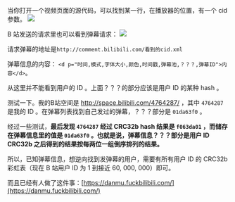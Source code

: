 当你打开一个视频页面的源代码，可以找到某一行，在播放器的位置，有一个 cid 参数。
![](https://www.kindjeff.com/static/img/get_bilibili_user/source_code.png)

B 站发送的请求里也可以看到弹幕请求：
![](https://www.kindjeff.com/static/img/get_bilibili_user/danmu_list.png)

请求弹幕的地址是`http://comment.bilibili.com/看到的cid.xml`

弹幕信息的内容：
`<d p="时间,模式,字体大小,颜色,时间戳,弹幕池,？？？,弹幕ID">内容</d>`。

从这里并不能看到用户的 ID 。上面？？？的部分应该是用户 ID 的某种 hash 。

测试一下。我的B站空间是 http://space.bilibili.com/4764287/ ，其中 `4764287` 是我的 ID 。在弹幕列表找到自己发过的弹幕，？？？部分是 `01da63f0` 。

经过一些测试，**最后发现 `4764287` 经过 CRC32b hash 结果是 `f063da01` ，而储存在弹幕信息里的值是 `01da63f0` 。也就是说，弹幕信息？？？部分是用户 ID CRC32b 之后得到的结果按每两位一组倒序排列的结果。**

所以，已知弹幕信息，想逆向找到发弹幕的用户，需要有所有用户 ID 的 CRC32b 彩虹表（现在 B 站用户 ID 为 1 到接近 60, 000, 000）即可。

而且已经有人做了这件事：[https://danmu.fuckbilibili.com/](https://danmu.fuckbilibili.com/)
